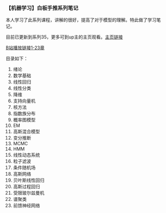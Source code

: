 ### 【机器学习】白板手推系列笔记

本人学习了此系列课程，讲解的很好，提高了对于模型的理解。特此做了学习笔记。

目前已更新到系列35，更多可到up主的主页观看。[主页链接](https://space.bilibili.com/97068901/video)

[B站播放链接1-23章](https://www.bilibili.com/video/BV1aE411o7qd?from=search&seid=1772646592738593579)

目录如下：

1. 绪论
2. 数学基础
3. 线性回归
4. 线性分类
5. 降维
6. 支持向量机
7. 核方法
8. 指数族分布
9. 概率图模型
10. EM
11. 高斯混合模型
12. 变分推断
13. MCMC
14. HMM
15. 线性动态系统
16. 粒子滤波
17. 条件随机场
18. 高斯网络
19. 贝叶斯线性回归
20. 高斯过程回归
21. 受限玻尔兹曼机
22. 谱聚类
23. 前馈神经网络